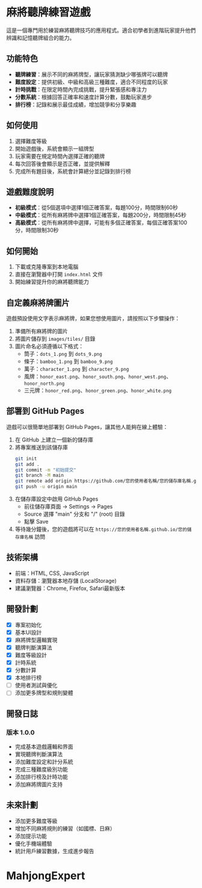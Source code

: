 # 麻將聽牌練習遊戲

這是一個專門用於練習麻將聽牌技巧的應用程式。適合初學者到進階玩家提升他們辨識和記憶聽牌組合的能力。

## 功能特色

- **聽牌練習**：展示不同的麻將牌型，讓玩家猜測缺少哪張牌可以聽牌
- **難度設定**：提供初級、中級和高級三種難度，適合不同程度的玩家
- **計時挑戰**：在限定時間內完成挑戰，提升緊張感和專注力
- **分數系統**：根據回答正確率和速度計算分數，鼓勵玩家進步
- **排行榜**：記錄和展示最佳成績，增加競爭和分享樂趣

## 如何使用

1. 選擇難度等級
2. 開始遊戲後，系統會顯示一組牌型
3. 玩家需要在規定時間內選擇正確的聽牌
4. 每次回答後會顯示是否正確，並提供解釋
5. 完成所有題目後，系統會計算總分並記錄到排行榜

## 遊戲難度說明

- **初級模式**：從5個選項中選擇1個正確答案，每題100分，時間限制60秒
- **中級模式**：從所有麻將牌中選擇1個正確答案，每題200分，時間限制45秒
- **高級模式**：從所有麻將牌中選擇，可能有多個正確答案，每個正確答案100分，時間限制30秒

## 如何開始

1. 下載或克隆專案到本地電腦
2. 直接在瀏覽器中打開 `index.html` 文件
3. 開始練習提升你的麻將聽牌能力

## 自定義麻將牌圖片

遊戲預設使用文字表示麻將牌，如果您想使用圖片，請按照以下步驟操作：

1. 準備所有麻將牌的圖片
2. 將圖片儲存到 `images/tiles/` 目錄
3. 圖片命名必須遵循以下格式：
   - 筒子：`dots_1.png` 到 `dots_9.png`
   - 條子：`bamboo_1.png` 到 `bamboo_9.png`
   - 萬子：`character_1.png` 到 `character_9.png`
   - 風牌：`honor_east.png`、`honor_south.png`、`honor_west.png`、`honor_north.png`
   - 三元牌：`honor_red.png`、`honor_green.png`、`honor_white.png`

## 部署到 GitHub Pages

遊戲可以很簡單地部署到 GitHub Pages，讓其他人能夠在線上體驗：

1. 在 GitHub 上建立一個新的儲存庫
2. 將專案推送到該儲存庫
   ```bash
   git init
   git add .
   git commit -m "初始提交"
   git branch -M main
   git remote add origin https://github.com/您的使用者名稱/您的儲存庫名稱.git
   git push -u origin main
   ```
3. 在儲存庫設定中啟用 GitHub Pages
   - 前往儲存庫頁面 → Settings → Pages
   - Source 選擇 "main" 分支和 "/" (root) 目錄
   - 點擊 Save
4. 等待幾分鐘後，您的遊戲將可以在 `https://您的使用者名稱.github.io/您的儲存庫名稱` 訪問

## 技術架構

- 前端：HTML, CSS, JavaScript
- 資料存儲：瀏覽器本地存儲 (LocalStorage)
- 建議瀏覽器：Chrome, Firefox, Safari最新版本

## 開發計劃

- [x] 專案初始化
- [x] 基本UI設計
- [x] 麻將牌型邏輯實現
- [x] 聽牌判斷演算法
- [x] 難度等級設計
- [x] 計時系統
- [x] 分數計算
- [x] 本地排行榜
- [ ] 使用者測試與優化
- [ ] 添加更多牌型和規則變體

## 開發日誌

### 版本 1.0.0
- 完成基本遊戲邏輯和界面
- 實現聽牌判斷演算法
- 添加難度設定和計分系統
- 完成三種難度級別功能
- 添加排行榜及計時功能
- 添加麻將牌圖片支持

## 未來計劃

- 添加更多難度等級
- 增加不同麻將規則的練習（如國標、日麻）
- 添加提示功能
- 優化手機端體驗
- 統計用戶練習數據，生成進步報告

# MahjongExpert
